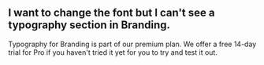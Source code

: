 ## I want to change the font but I can't see a typography section in Branding.

Typography for Branding is part of our premium plan. We offer a free 14-day trial for Pro if you haven't tried it yet for you to try and test it out.
